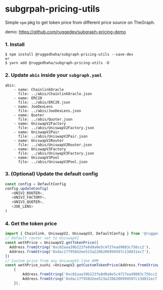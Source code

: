 # subgrpah-pricing-utils

Simple `npm` pkg to get token price from different price source on TheGraph.

demo: https://github.com/ruggedev/subgraph-pricing-demo


### 1. Install

```
$ npm install @ruggedhaha/subgraph-pricing-utils --save-dev
or
$ yarn add @ruggedhaha/subgraph-pricing-utils -D
```

### 2. Update `abis` inside your `subgraph.yaml`

```
abis:
    - name: ChainlinkOracle
      file: ../abis/ChainlinkOracle.json
    - name: ERC20
      file: ../abis/ERC20.json
    - name: JoeDexLens
      file: ../abis/JoeDexLens.json
    - name: Quoter
      file: ../abis/Quoter.json
    - name: UniswapV2Factory
      file: ../abis/UniswapV2Factory.json
    - name: UniswapV2Pair
      file: ../abis/UniswapV2Pair.json
    - name: UniswapV2Router
      file: ../abis/UniswapV2Router.json
    - name: UniswapV3Factory
      file: ../abis/UniswapV3Factory.json
    - name: UniswapV3Pool
      file: ../abis/UniswapV3Pool.json
```

### 3. (Optional) Update the default config

```javascript
const config = DefaultConfig
config.updateConfig(
   <UNIV2_ROUTER>,
   <UNIV3_FACTORY>,
   <UNIV3_QUOTER>,
   <JOE_LENS>
)
```

### 4. Get the token price

```javascript
import { Chainlink, UniswapV2, UniswapV3, DefaultConfig } from '@ruggedhaha/subgraph-pricing-utils'
// Default router set to UniswapV2
const wethPrice = UniswapV2.getTokenPrice([
  Address.fromString('0xc02aaa39b223fe8d0a0e5c4f27ead9083c756cc2'),
  Address.fromString('0xdac17f958d2ee523a2206206994597c13d831ec7'),
])
// Custom price from any UniswapV2-like AMM
const wethPrice_sushi =UniswapV2.getCustomTokenPrice(Address.fromString('0xd9e1cE17f2641f24aE83637ab66a2cca9C378B9F') , // Sushi
    [
        Address.fromString('0xc02aaa39b223fe8d0a0e5c4f27ead9083c756cc2'),
        Address.fromString('0xdac17f958d2ee523a2206206994597c13d831ec7'),
    ]),
```
